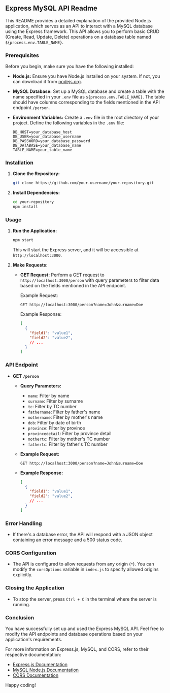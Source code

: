 ## Express MySQL API Readme

This README provides a detailed explanation of the provided Node.js application, which serves as an API to interact with a MySQL database using the Express framework. This API allows you to perform basic CRUD (Create, Read, Update, Delete) operations on a database table named `${process.env.TABLE_NAME}`.

### Prerequisites

Before you begin, make sure you have the following installed:

- **Node.js:** Ensure you have Node.js installed on your system. If not, you can download it from [nodejs.org](https://nodejs.org/).

- **MySQL Database:** Set up a MySQL database and create a table with the name specified in your `.env` file as `${process.env.TABLE_NAME}`. The table should have columns corresponding to the fields mentioned in the API endpoint `/person`.

- **Environment Variables:** Create a `.env` file in the root directory of your project. Define the following variables in the `.env` file:

    ```
    DB_HOST=your_database_host
    DB_USER=your_database_username
    DB_PASSWORD=your_database_password
    DB_DATABASE=your_database_name
    TABLE_NAME=your_table_name
    ```

### Installation

1. **Clone the Repository:**
   
   ```bash
   git clone https://github.com/your-username/your-repository.git
   ```

2. **Install Dependencies:**

   ```bash
   cd your-repository
   npm install
   ```

### Usage

1. **Run the Application:**

   ```bash
   npm start
   ```

   This will start the Express server, and it will be accessible at `http://localhost:3000`.

2. **Make Requests:**

   - **GET Request:**
     Perform a GET request to `http://localhost:3000/person` with query parameters to filter data based on the fields mentioned in the API endpoint.

     Example Request:
     ```http
     GET http://localhost:3000/person?name=John&surname=Doe
     ```

     Example Response:
     ```json
     [
       {
         "field1": "value1",
         "field2": "value2",
         // ...
       }
     ]
     ```

### API Endpoint

- **GET `/person`**

  - **Query Parameters:**

    - `name`: Filter by name
    - `surname`: Filter by surname
    - `tc`: Filter by TC number
    - `fathername`: Filter by father's name
    - `mothername`: Filter by mother's name
    - `dob`: Filter by date of birth
    - `province`: Filter by province
    - `provincedetail`: Filter by province detail
    - `mothertc`: Filter by mother's TC number
    - `fathertc`: Filter by father's TC number

  - **Example Request:**

    ```http
    GET http://localhost:3000/person?name=John&surname=Doe
    ```

  - **Example Response:**

    ```json
    [
      {
        "field1": "value1",
        "field2": "value2",
        // ...
      }
    ]
    ```

### Error Handling

- If there's a database error, the API will respond with a JSON object containing an error message and a 500 status code.

### CORS Configuration

- The API is configured to allow requests from any origin (`*`). You can modify the `corsOptions` variable in `index.js` to specify allowed origins explicitly.

### Closing the Application

- To stop the server, press `Ctrl + C` in the terminal where the server is running.

### Conclusion

You have successfully set up and used the Express MySQL API. Feel free to modify the API endpoints and database operations based on your application's requirements.

For more information on Express.js, MySQL, and CORS, refer to their respective documentation:

- [Express.js Documentation](https://expressjs.com/)
- [MySQL Node.js Documentation](https://github.com/mysqljs/mysql)
- [CORS Documentation](https://developer.mozilla.org/en-US/docs/Web/HTTP/CORS)

Happy coding!